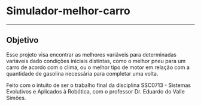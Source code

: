 # Simulador-melhor-carro
--- 

## Objetivo

Esse projeto visa encontrar as melhores variáveis para determinadas variáveis dado condições iniciais distintas, como o melhor pneu para um carro de acordo com o clima, ou o melhor tipo de motor em relação com a quantidade de gasolina necessária para completar uma volta.

Feito com o intuito de ser o trabalho final da disciplina SSC0713 - Sistemas Evolutivos e Aplicados à Robótica, com o professor Dr. Eduardo do Valle Simões.

